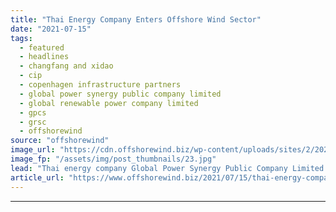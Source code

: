 ```yaml
---
title: "Thai Energy Company Enters Offshore Wind Sector"
date: "2021-07-15"
tags: 
  - featured
  - headlines
  - changfang and xidao
  - cip
  - copenhagen infrastructure partners
  - global power synergy public company limited
  - global renewable power company limited
  - gpcs
  - grsc
  - offshorewind
source: "offshorewind"
image_url: "https://cdn.offshorewind.biz/wp-content/uploads/sites/2/2021/06/03063950/CTCI-MAC-pin-piles-for-Changfang-and-Xidao.jpg"
image_fp: "/assets/img/post_thumbnails/23.jpg"
lead: "Thai energy company Global Power Synergy Public Company Limited (GPSC) has agreed to acquire"
article_url: "https://www.offshorewind.biz/2021/07/15/thai-energy-company-enters-offshore-wind-sector/"
---
```


---
